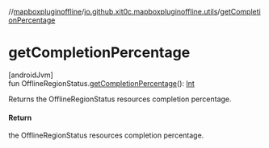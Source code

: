 //[mapboxpluginoffline](../../index.md)/[io.github.xit0c.mapboxpluginoffline.utils](index.md)/[getCompletionPercentage](get-completion-percentage.md)

# getCompletionPercentage

[androidJvm]\
fun OfflineRegionStatus.[getCompletionPercentage](get-completion-percentage.md)(): [Int](https://kotlinlang.org/api/latest/jvm/stdlib/kotlin/-int/index.html)

Returns the OfflineRegionStatus resources completion percentage.

#### Return

the OfflineRegionStatus resources completion percentage.
